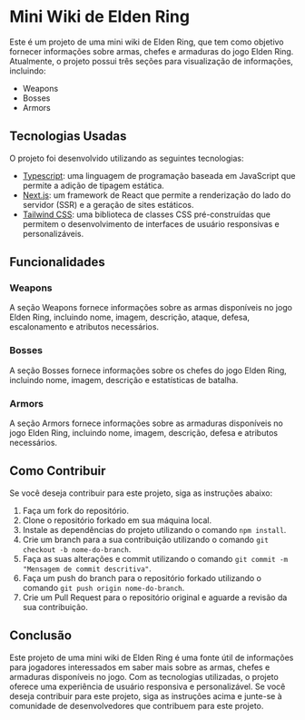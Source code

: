 # Mini Wiki de Elden Ring

Este é um projeto de uma mini wiki de Elden Ring, que tem como objetivo fornecer informações sobre armas, chefes e armaduras do jogo Elden Ring. Atualmente, o projeto possui três seções para visualização de informações, incluindo:

- Weapons
- Bosses
- Armors

## Tecnologias Usadas

O projeto foi desenvolvido utilizando as seguintes tecnologias:

- [Typescript](https://www.typescriptlang.org/): uma linguagem de programação baseada em JavaScript que permite a adição de tipagem estática.
- [Next.js](https://nextjs.org/): um framework de React que permite a renderização do lado do servidor (SSR) e a geração de sites estáticos.
- [Tailwind CSS](https://tailwindcss.com/): uma biblioteca de classes CSS pré-construídas que permitem o desenvolvimento de interfaces de usuário responsivas e personalizáveis.

## Funcionalidades

### Weapons

A seção Weapons fornece informações sobre as armas disponíveis no jogo Elden Ring, incluindo nome, imagem, descrição, ataque, defesa, escalonamento e atributos necessários.

### Bosses

A seção Bosses fornece informações sobre os chefes do jogo Elden Ring, incluindo nome, imagem, descrição e estatísticas de batalha.

### Armors

A seção Armors fornece informações sobre as armaduras disponíveis no jogo Elden Ring, incluindo nome, imagem, descrição, defesa e atributos necessários.

## Como Contribuir

Se você deseja contribuir para este projeto, siga as instruções abaixo:

1. Faça um fork do repositório.
2. Clone o repositório forkado em sua máquina local.
3. Instale as dependências do projeto utilizando o comando `npm install`.
4. Crie um branch para a sua contribuição utilizando o comando `git checkout -b nome-do-branch`.
5. Faça as suas alterações e commit utilizando o comando `git commit -m "Mensagem de commit descritiva"`.
6. Faça um push do branch para o repositório forkado utilizando o comando `git push origin nome-do-branch`.
7. Crie um Pull Request para o repositório original e aguarde a revisão da sua contribuição.

## Conclusão

Este projeto de uma mini wiki de Elden Ring é uma fonte útil de informações para jogadores interessados em saber mais sobre as armas, chefes e armaduras disponíveis no jogo. Com as tecnologias utilizadas, o projeto oferece uma experiência de usuário responsiva e personalizável. Se você deseja contribuir para este projeto, siga as instruções acima e junte-se à comunidade de desenvolvedores que contribuem para este projeto.

